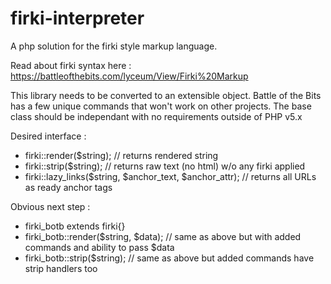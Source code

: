 # firki-interpreter

A php solution for the firki style markup language.

Read about firki syntax here : https://battleofthebits.com/lyceum/View/Firki%20Markup

This library needs to be converted to an extensible object.  Battle of the Bits has a few unique commands that won't work on other projects.  The base class should be independant with no requirements outside of PHP v5.x



Desired interface :

- firki::render($string);  // returns rendered string
- firki::strip($string);  // returns raw text (no html) w/o any firki applied
- firki::lazy_links($string, $anchor_text, $anchor_attr);  // returns all URLs as ready anchor tags


Obvious next step :

- firki_botb extends firki{}
- firki_botb::render($string, $data);  // same as above but with added commands and ability to pass $data
- firki_botb::strip($string);  // same as above but added commands have strip handlers too

